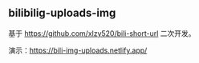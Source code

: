 ## bilibilig-uploads-img

基于 https://github.com/xlzy520/bili-short-url 二次开发。

演示：https://bili-img-uploads.netlify.app/
